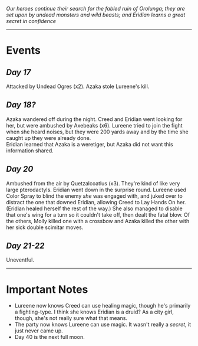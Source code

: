 *Our heroes continue their search for the fabled ruin of Orolunga; they are set upon by undead monsters and wild beasts; and Eridian learns a great secret in confidence*

---

# Events

## *Day 17*

Attacked by Undead Ogres (x2). Azaka stole Lureene's kill.

## *Day 18?*

Azaka wandered off during the night. Creed and Eridian went looking for her, but were ambushed by Axebeaks (x6). Lureene tried to join the fight when she heard noises, but they were 200 yards away and by the time she caught up they were already done.  
Eridian learned that Azaka is a weretiger, but Azaka did not want this information shared.

## *Day 20*

Ambushed from the air by Quetzalcoatlus (x3). They're kind of like very large pterodactyls. Eridian went down in the surprise round. Lureene used Color Spray to blind the enemy *she* was engaged with, and juked over to distract the one that downed Eridian, allowing Creed to Lay Hands On her. (Eridian healed herself the rest of the way.) She also managed to disable that one's wing for a turn so it couldn't take off, then dealt the fatal blow. Of the others, Molly killed one with a crossbow and Azaka killed the other with her sick double scimitar moves.

## *Day 21-22*

Uneventful.

---

# Important Notes

* Lureene now knows Creed can use healing magic, though he's primarily a fighting-type. I think she knows Eridian is a druid? As a city girl, though, she's not really sure what that means.
* The party now knows Lureene can use magic. It wasn't really a *secret*, it just never came up.
* Day 40 is the next full moon.